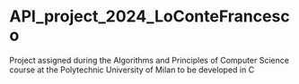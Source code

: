 # API_project_2024_LoConteFrancesco
Project assigned during the Algorithms and Principles of Computer Science course at the Polytechnic University of Milan to be developed in C
